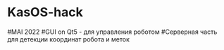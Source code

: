 # KasOS-hack
#MAI 2022
#GUI on Qt5 - для управления роботом 
#Серверная часть для детекции координат робота и меток

